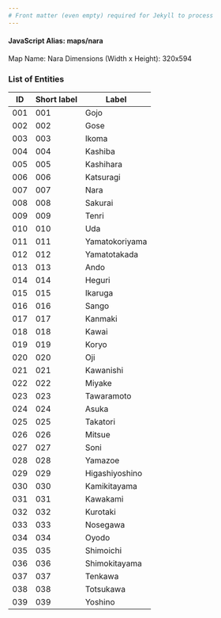 ```yaml
---
# Front matter (even empty) required for Jekyll to process
---
```


#### JavaScript Alias: maps/nara

Map Name: Nara
Dimensions (Width x Height): 320x594





### List of Entities

ID | Short label | Label
---|---|---|
001|001|Gojo
002|002|Gose
003|003|Ikoma
004|004|Kashiba
005|005|Kashihara
006|006|Katsuragi
007|007|Nara
008|008|Sakurai
009|009|Tenri
010|010|Uda
011|011|Yamatokoriyama
012|012|Yamatotakada
013|013|Ando
014|014|Heguri
015|015|Ikaruga
016|016|Sango
017|017|Kanmaki
018|018|Kawai
019|019|Koryo
020|020|Oji
021|021|Kawanishi
022|022|Miyake
023|023|Tawaramoto
024|024|Asuka
025|025|Takatori
026|026|Mitsue
027|027|Soni
028|028|Yamazoe
029|029|Higashiyoshino
030|030|Kamikitayama
031|031|Kawakami
032|032|Kurotaki
033|033|Nosegawa
034|034|Oyodo
035|035|Shimoichi
036|036|Shimokitayama
037|037|Tenkawa
038|038|Totsukawa
039|039|Yoshino